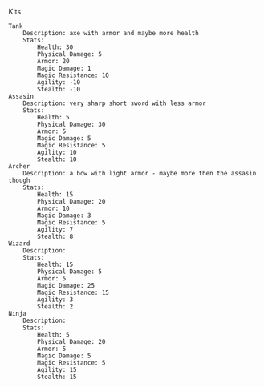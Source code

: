 Kits

	Tank 	
		Description: axe with armor and maybe more health
		Stats:
			Health: 30
			Physical Damage: 5
			Armor: 20
			Magic Damage: 1
			Magic Resistance: 10
			Agility: -10
			Stealth: -10
	Assasin
		Description: very sharp short sword with less armor
		Stats:
			Health: 5
			Physical Damage: 30
			Armor: 5
			Magic Damage: 5
			Magic Resistance: 5
			Agility: 10
			Stealth: 10
	Archer
		Description: a bow with light armor - maybe more then the assasin though
		Stats:
			Health: 15
			Physical Damage: 20
			Armor: 10
			Magic Damage: 3
			Magic Resistance: 5
			Agility: 7
			Stealth: 8
	Wizard
		Description:
		Stats:
			Health: 15
			Physical Damage: 5
			Armor: 5
			Magic Damage: 25
			Magic Resistance: 15
			Agility: 3
			Stealth: 2
	Ninja
		Description:
		Stats:
			Health: 5
			Physical Damage: 20
			Armor: 5
			Magic Damage: 5
			Magic Resistance: 5
			Agility: 15
			Stealth: 15
			
			
